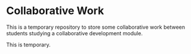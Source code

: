 Collaborative Work
==================

This is a temporary repository to store some collaborative work between students studying a collaborative development module.

This is temporary.